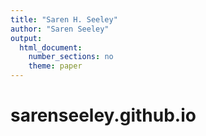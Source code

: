 ```yaml
---
title: "Saren H. Seeley"
author: "Saren Seeley"
output:
  html_document:
    number_sections: no
    theme: paper
---
```


# sarenseeley.github.io